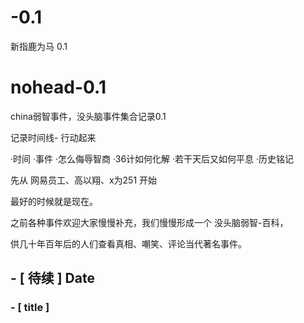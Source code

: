 # -0.1
新指鹿为马 0.1
# nohead-0.1
china弱智事件，没头脑事件集合记录0.1

记录时间线- 行动起来

·时间
·事件
·怎么侮辱智商
·36计如何化解
·若干天后又如何平息
·历史铭记


先从 网易员工、高以翔、x为251 开始

最好的时候就是现在。

之前各种事件欢迎大家慢慢补充，我们慢慢形成一个 没头脑弱智-百科，

供几十年百年后的人们查看真相、嘲笑、评论当代著名事件。


## - [ 待续 ] Date ##
### - [ title ]
